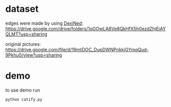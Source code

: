 # dataset
edges were made by using [DexiNed](https://github.com/xavysp/DexiNed): https://drive.google.com/drive/folders/1qGOwLA8Ve8QkHfX5h0ezdZhjEiAYQLMT?usp=sharing

original pictures: https://drive.google.com/file/d/19mtDOC_DupDWNPnkkjGYmqQud-9Pkhu0/view?usp=sharing

# demo
to use demo run
```
python catify.py
```
